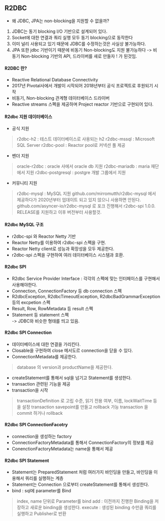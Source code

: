 ## R2DBC

- 왜 JDBC, JPA는 non-blocking을 지원할 수 없을까?
1. JDBC는 동기 blocking I/O 기반으로 설계되어 있다.
2. Socket에 대한 연결과 쿼리 실행 모두 동기 blocking으로 동작한다
3. 이미 널리 사용되고 있기 때문에 JDBC를 수정하는것은 사실상 불가능하다.
4. JPA 또한 jdbc 기반이기 때문에 비동기 Non-blocking도 지원 불가능하다
-> 비동기 Non-blocking 기반의 API, 드라이버를 새로 만들자 ! 가 된것임.  

#### R2DBC 란?
- Reactive Relational Database Connectivity  
- 2017년 Pivotal사에서 개발이 시작되어 2018년부터 공식 프로젝트로 후원되기 시작  
- 비동기, Non-blocking 관계형 데이터베이스 드라이버  
- Reactive streams 스펙을 제공하며 Project reactor 기반으로 구현되어 있다.

#### R2dbc 지원 데이터베이스
- 공식 지원
> r2dbc-h2 : 테스트 데이터베이스로 사용되는 h2
> r2dbc-mssql : Microsoft SQL Server
> r2dbc-pool : Reactor pool로 커넥션 풀 제공
- 벤더 지원
> oracle-r2dbc : oracle 사에서 oracle db 지원
> r2dbc-mariadb : maria 재단에서 지원
> r2dbc-postgresql : postgre 개발 그룹에서 지원
- 커뮤니티 지원
> r2dbc-mysql : MySQL 지원
> github.com/mirromutth/r2dbc-mysql 에서 제공하다가 2020년부터 업데이트 되고 있지 않으니 사용하면 안된다.
> github.com/asyncer-io/r2dbc-mysql 로 포크 진행해서 r2dbc-spi 1.0.0. RELEASE를 지원하고 이후 버전부터 사용할것.

#### R2dbc MySQL 구조
- r2dbc-spi 와 Reactor Netty 기반
- Reactor Netty를 이용하여 r2dbc-spi 스펙을 구현.
- Reactor Netty client로 성능과 확장성을 모두 제공한다.
- r2dbc-spi 스펙을 구현하여 여러 데이터베이스 시스템과 호환.

#### R2dbc SPI
- R2dbc Service Provider Interface : 각각의 스펙에 맞는 인터페이스를 구현해서 사용해야한다.
- Connection, ConnectionFactory 등 db connection 스펙
- R2dbcException, R2dbcTimeoutException, R2dbcBadGrammarException 등의 excpetion 스펙
- Result, Row, RowMetadata 등 result 스펙
- Statement 등 statement 스펙  
-> JDBC와 비슷한 형태를 띄고 있음. 

#### R2dbc SPI Connection 
- 데이터베이스에 대한 연결을 가리킨다.
- Closable을 구현하여 close 메서도르 connection을 닫을 수 있다.
- ConnectionMetadata를 제공한다.
> database 의 version과 productName을 제공한다.
- createStatement를 통해서 sql을 넘기고 Statement를 생성한다.
- transaction 관련된 기능을 제공
- transaction을 시작
> transactionDefinition 로 고립 수준, 읽기 전용 여부, 이름, lockWaitTime 등을 설정
> transaction savepoint를 만들고 rollback 가능
> transaction 을 commit 하거나 rollback

#### R2dbc SPI ConnectionFacotry
- connection을 생성하는 factory 
- ConnectionFactoryMetadata를 통해서 ConnectionFactory의 정보를 제공
- ConenctionFactoryMetadata는 name을 통해서 제공

#### R2dbc SPI Statement
- Statement는 PreparedStatement 처럼 여러가지 바인딩을 만들고, 바인딩을 이용해서 쿼리를 실행하는 계층
- Statement는 Connection 으로부터 createStatement를 통해서 생성한다.
- bind : sql에 parameter를 Bind
> index, name 단위로 Parameter를 bind
> add : 이전까지 진행한 Binding을 저장하고 새로운 binding을 생성한다.
> execute : 생성된 binding 수만큼 쿼리를 실행하고 Publisher로 반환
